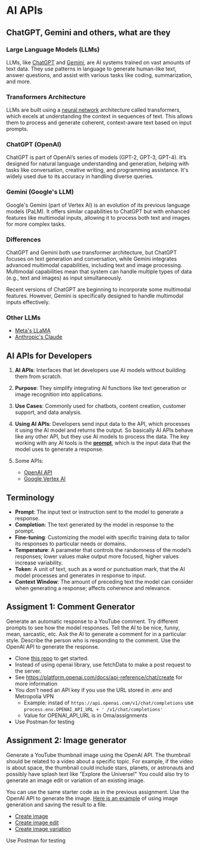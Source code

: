 # AI APIs

## ChatGPT, Gemini and others, what are they

### Large Language Models (LLMs)

LLMs, like [ChatGPT](https://openai.com/index/chatgpt/)
and [Gemini](https://blog.google/technology/ai/google-gemini-next-generation-model-february-2024/#architecture), are AI
systems trained on vast amounts of text data. They use patterns in language to generate human-like text, answer
questions, and assist with various tasks like coding, summarization, and more.

### Transformers Architecture

LLMs are built using a [neural network](https://aws.amazon.com/what-is/neural-network/) architecture called
transformers, which excels at understanding the context in sequences of text. This allows them to process and generate
coherent, context-aware text based on input prompts.

### ChatGPT (OpenAI)

ChatGPT is part of OpenAI’s series of models (GPT-2, GPT-3, GPT-4). It’s designed for natural language understanding and
generation, helping with tasks like conversation, creative writing, and programming assistance. It's widely used due to
its accuracy in handling diverse queries.

### Gemini (Google's LLM)

Google's Gemini (part of Vertex AI) is an evolution of its previous language models (PaLM). It offers similar
capabilities to ChatGPT but with enhanced features like multimodal inputs, allowing it to process both text and images
for more complex tasks.

### Differences

ChatGPT and Gemini both use transformer architecture, but ChatGPT focuses on text generation and conversation, while
Gemini integrates advanced multimodal capabilities, including text and image processing. Multimodal capabilities mean
that system can handle multiple types of data (e.g., text and images) as input simultaneously.

Recent versions of ChatGPT are beginning to incorporate some multimodal features. However, Gemini is specifically
designed to handle multimodal inputs effectively.

### Other LLMs

- [Meta's LLaMA](https://llama.meta.com/)
- [Anthropic's Claude](https://www.anthropic.com/claude)

## AI APIs for Developers

1. **AI APIs**: Interfaces that let developers use AI models without building them from scratch.

2. **Purpose**: They simplify integrating AI functions like text generation or image recognition into applications.

3. **Use Cases**: Commonly used for chatbots, content creation, customer support, and data analysis.

4. **Using AI APIs**: Developers send input data to the API, which processes it using the AI model and returns the
   output. So basically AI APIs behave like any other API, but they use AI models to process the data. The key working
   with any AI tools is the **[prompt](https://www.promptingguide.ai/)**, which is the input data that the model uses to
   generate a response.

5. Some APIs:
    - [OpenAI API](https://openai.com/api/)
    - [Google Vertex AI](https://cloud.google.com/vertex-ai?hl=en)

## Terminology

- **Prompt**: The input text or instruction sent to the model to generate a response.
- **Completion**: The text generated by the model in response to the prompt.
- **Fine-tuning**: Customizing the model with specific training data to tailor its responses to particular needs or
  domains.
- **Temperature**: A parameter that controls the randomness of the model’s responses; lower values make output more
  focused, higher values increase variability.
- **Token**: A unit of text, such as a word or punctuation mark, that the AI model processes and generates in response
  to input.
- **Context Window**: The amount of preceding text the model can consider when generating a response; affects coherence
  and relevance.

## Assigment 1: Comment Generator

Generate an automatic response to a YouTube comment. Try different prompts to see how the model responses. Tell the AI to be nice, funny, mean, sarcastic, etc. Ask the AI to generate a comment for in a particular style. Describe the person who is responding to the comment. Use the OpenAI API to generate the response.

- Clone [this repo](https://github.com/ilkkamtk/AI-commenter-starter) to get started.
- Instead of using openai library, use fetchData to make a post request to the server.
- See https://platform.openai.com/docs/api-reference/chat/create for more information
- You don't need an API key if you use the URL stored in .env and Metropolia VPN
  - Example: instad of `https://api.openai.com/v1/chat/completions` use `process.env.OPENAI_API_URL + '
    /v1/chat/completions'`
  - Value for OPENAI_API_URL is in Oma/assignments
- Use Postman for testing

## Assignment 2: Image generator

Generate a YouTube thumbnail image using the OpenAI API. The thumbnail should be related to a video about a specific topic. For example, if the video is about space, the thumbnail could include stars, planets, or astronauts and possibly have splash text like "Explore the Universe!" You could also try to generate an image edit or variation of an existing image.

You can use the same starter code as in the previous assignment. Use the OpenAI API to generate the image. [Here is an example](https://github.com/ilkkamtk/AI-BE/blob/main/src/middlewares.ts#L49) of using image generation and saving the result to a file.
- [Create image](https://platform.openai.com/docs/api-reference/images/create)
- [Create image edit](https://platform.openai.com/docs/api-reference/images/createEdit)
- [Create image variation](https://platform.openai.com/docs/api-reference/images/createVariation)

Use Postman for testing
